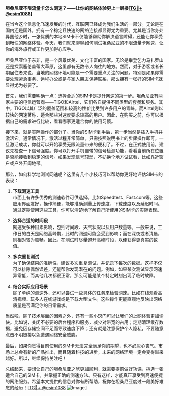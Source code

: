 **坦桑尼亚不限流量卡怎么测速？——让你的网络体验更上一层楼[[TG💪+ @esim1088](https://t.me/s/esim1088)]**

在当今这个信息化飞速发展的时代，互联网已经成为我们生活的一部分。无论是在国内还是国外，拥有一个稳定且快速的网络连接都显得尤为重要。尤其是当你身处异国他乡时，一张优质的本地SIM卡不仅能够帮助你解决语言障碍，还能让你享受到畅快的网络体验。今天，我们就来聊聊如何测试坦桑尼亚的不限流量卡网速，让你的海外旅行或工作更加得心应手。

坦桑尼亚位于东非，是一个风景优美、文化丰富的国家。无论是攀登乞力马扎罗山还是探索塞伦盖蒂大草原，这里都有无数令人向往的地方。然而，对于游客或者长期居住者来说，当地的网络环境可能是一个需要重点关注的问题。特别是如果你需要处理紧急事务、远程办公或是与家人朋友保持联系，那么拥有一张好的SIM卡就显得尤为必要了。

首先，我们需要明确一点：选择合适的SIM卡是提升网速的第一步。坦桑尼亚有两家主要的电信运营商——TIGO和Airtel，它们各自提供不同类型的套餐和服务。其中，TIGO以其广泛的覆盖范围和较高的性价比受到许多用户的青睐。而Airtel则以较快的网速著称，适合那些对速度要求较高的用户。因此，在购买之前，你可以根据自己的需求进行比较，看看哪家更适合你的使用习惯。

接下来，就是实际操作的部分了。当你的SIM卡到手后，第一步当然是插入手机并激活它。通常情况下，激活过程非常简单，只需按照说明书上的步骤操作即可。一旦激活成功，你就可以开始享受无限流量带来的便利了。不过，在正式使用前，建议先检查一下信号强度。你可以打开手机自带的信号检测功能，看看当前所在位置是否能接收到稳定的信号。如果发现信号较弱，不妨换个地方试试看，比如靠近窗户或户外开阔地带。

那么，如何科学地测试网速呢？这里有几个小技巧可以帮助你更好地评估SIM卡的表现：

1. **下载测速工具**  
市面上有许多优秀的测速软件可供选择，比如Speedtest、Fast.com等。这些应用界面友好，操作简便，能够准确测量上传速度、下载速度以及延迟时间。通过定期使用这些工具，你可以清楚地了解自己所使用的SIM卡的实际表现。

2. **选择合适的时间段**  
网速受多种因素影响，包括时间段、天气状况以及用户数量等。一般来说，工作日的白天是网络高峰期，此时的网速可能会受到影响；而在深夜或者清晨，则相对较为顺畅。因此，在测试时尽量避开高峰时段，以便获得更真实的数值。

3. **多次重复测试**  
为了确保结果的准确性，建议多次重复测试，并记录下每次的数据。这样不仅可以排除偶然误差，还能帮你发现潜在的问题。例如，如果某次测试显示网速异常低，而其他几次都很正常，那么可能是某个特定时刻出现了临时故障。

4. **结合实际应用场景**  
除了单纯的测速外，还可以尝试一些具体的任务来检验网速。比如在线观看高清视频、玩多人在线游戏或是下载大型文件。这些操作更能直观地反映出网络质量是否满足你的日常需求。

当然啦，除了技术层面的因素之外，还有一些小窍门可以让我们的上网体验更加愉快。比如说，关闭不必要的后台程序和服务，减少对带宽的占用；定期清理缓存数据，避免因存储空间不足而导致速度下降；还有就是注意保护个人隐私，不要随意点击不明链接以免遭遇网络安全威胁。

最后，如果你觉得目前使用的SIM卡无法完全满足你的期望，也不必灰心丧气。市场上总会有新的产品推出，而且随着科技的进步，未来的网络环境一定会变得越来越好。所以，继续保持关注吧！

总结起来，要想让自己的坦桑尼亚之旅更加顺利，就需要提前做好功课，挑选一张适合自己的SIM卡，并掌握正确的测速方法。只有这样，才能真正享受到高速便捷的网络服务。希望本文提供的信息对你有所帮助，祝你在坦桑尼亚度过一段美好难忘的经历！[[TG💪+ @esim1088](https://t.me/s/esim1088) ![Image](https://i.postimg.cc/4NQfJmqS/Snipaste-2025-05-13-00-14-12.png)]
